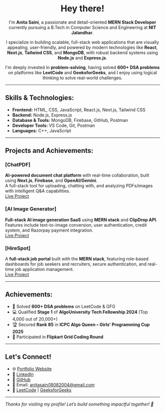 <h1 align="center">Hey there!</h1>
<p align="center">
I'm <strong>Anita Saini</strong>, a passionate and detail-oriented <strong>MERN Stack Developer</strong> currently pursuing a B.Tech in Computer Science and Engineering at <strong>NIT Jalandhar</strong>.
</p>
<p align="center">
I specialize in building scalable, full-stack web applications that are visually appealing, user-friendly, and powered by modern technologies like <strong>React</strong>, <strong>Next.js</strong>, <strong>Tailwind CSS</strong>, and <strong>MongoDB</strong>, with robust backend systems using <strong>Node.js</strong> and <strong>Express.js</strong>.
</p>
<p align="center">
I'm deeply invested in <strong>problem-solving</strong>, having solved <strong>600+ DSA problems</strong> on platforms like <strong>LeetCode</strong> and <strong>GeeksforGeeks</strong>, and I enjoy using logical thinking to solve real-world challenges.
</p>

---

## Skills & Technologies:

- **Frontend:** HTML, CSS, JavaScript, React.js, Next.js, Tailwind CSS  
- **Backend:** Node.js, Express.js  
- **Database & Tools:** MongoDB, Firebase, GitHub, Postman  
- **Developer Tools:** VS Code, Git, Postman  
- **Languages:** C++, JavaScript 

---

## Projects and Achievements:

### [ChatPDF]
**AI-powered document chat platform** with real-time collaboration, built using **Next.js**, **Firebase**, and **OpenAI/Gemini**.  
A full-stack tool for uploading, chatting with, and analyzing PDFs/images with intelligent Q&A capabilities.   
[Live Project](https://chatpdf-seven-weld.vercel.app/)

### [AI Image Generator]
**Full-stack AI image generation SaaS** using **MERN stack** and **ClipDrop API**.  
Features include text-to-image conversion, user authentication, credit system, and Razorpay payment integration.  
[Live Project](https://client-eight-topaz.vercel.app/)

### [HireSpot]
A **full-stack job portal** built with the **MERN stack**, featuring role-based dashboards for job seekers and recruiters, secure authentication, and real-time job application management.  
[Live Project](https://job-linker-xoes.onrender.com/)

---

## Achievements:

- 🌟 Solved **600+ DSA problems** on LeetCode & GFG  
- 💻 Qualified **Stage 1** of **AlgoUniversity Tech Fellowship 2024** (Top 4,000 out of 20,000+)  
- 🏆 Secured **Rank 85** in **ICPC Algo Queen – Girls’ Programming Cup 2025**  
- 🛒 Participated in **Flipkart Grid Coding Round**

---

## Let's Connect!

- 🌐 [Portfolio Website](https://anitaportfolio-three.vercel.app/)
- 💼 [LinkedIn](https://www.linkedin.com/in/anita-saini-76883629a)
- 📂 [GitHub](https://github.com/anitavishanolia?tab=repositories)
- 📧 Email: [anitasaini18082004@gmail.com](mailto:anitasaini18082004@gmail.com)
- 🧠 [LeetCode](https://leetcode.com/u/anitasaini/) | [GeeksforGeeks](https://www.geeksforgeeks.org/user/anitasainihdmf/)

---

_Thanks for visiting my profile! Let’s build something impactful together! 🚀_

